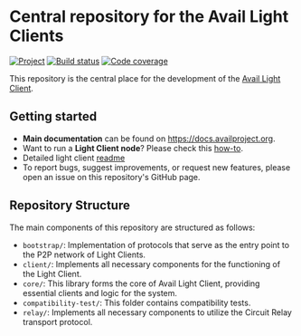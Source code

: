 
# Central repository for the Avail Light Clients

[![Project](https://img.shields.io/badge/project-Avail-cyan)](https://www.availproject.org/) [![Build status](https://github.com/availproject/avail-light/actions/workflows/default.yml/badge.svg)](https://github.com/availproject/avail-light/actions/workflows/default.yml) [![Code coverage](https://codecov.io/gh/availproject/avail-light/branch/main/graph/badge.svg?token=7O2EA7QMC2)](https://codecov.io/gh/availproject/avail-light)

This repository is the central place for the development of the [Avail Light Client](https://docs.availproject.org/docs/operate-a-node/node-types).

## Getting started

- **Main documentation** can be found on <https://docs.availproject.org>.
- Want to run a **Light Client node**? Please check this [how-to](https://docs.availproject.org/docs/operate-a-node/run-a-light-client/0010-light-client).
- Detailed light client [readme](client/README.md)
- To report bugs, suggest improvements, or request new features, please open an issue on this repository's GitHub page.

## Repository Structure

The main components of this repository are structured as follows:

- `bootstrap/`: Implementation of protocols that serve as the entry point to the P2P network of Light Clients.
- `client/`: Implements all necessary components for the functioning of the Light Client.
- `core/`: This library forms the core of Avail Light Client, providing essential clients and logic for the system.
- `compatibility-test/`: This folder contains compatibility tests.
- `relay/`: Implements all necessary components to utilize the Circuit Relay transport protocol.
